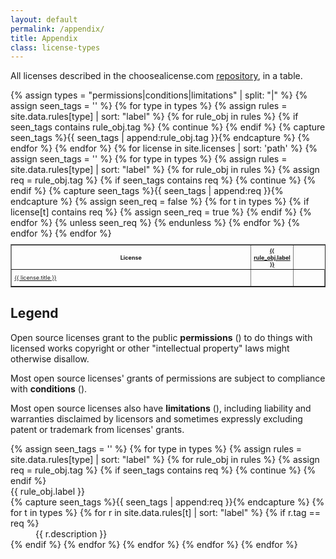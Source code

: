 ```yaml
---
layout: default
permalink: /appendix/
title: Appendix
class: license-types
---
```


All licenses described in the choosealicense.com [repository](https://github.com/github/choosealicense.com), in a table.

<table border style="font-size: xx-small">
{% assign types = "permissions|conditions|limitations" | split: "|" %}
<tr>
  <th>License</th>
  {% assign seen_tags = '' %}
  {% for type in types %}
    {% assign rules = site.data.rules[type] | sort: "label" %}
    {% for rule_obj in rules %}
      {% if seen_tags contains rule_obj.tag %}
        {% continue %}
      {% endif %}
      {% capture seen_tags %}{{ seen_tags | append:rule_obj.tag }}{% endcapture %}
      <th style="text-align: center; width:7%"><a href="#{{ rule_obj.tag }}">{{ rule_obj.label }}</a></th>
    {% endfor %}
  {% endfor %}
</tr>
{% for license in site.licenses | sort: 'path' %}
  <tr style="height: 3em"><td><a href="{{ license.id }}">{{ license.title }}</a></td>
  {% assign seen_tags = '' %}
  {% for type in types %}
    {% assign rules = site.data.rules[type] | sort: "label" %}
    {% for rule_obj in rules %}
      {% assign req = rule_obj.tag %}
      {% if seen_tags contains req %}
        {% continue %}
      {% endif %}
      {% capture seen_tags %}{{ seen_tags | append:req }}{% endcapture %}
      {% assign seen_req = false %}
      {% for t in types %}
        {% if license[t] contains req %}
          <td class="license-{{ t }}" style="text-align:center">
            <span class="{{ req }}">
              <span class="license-sprite {{ req }}"></span>
            </span>
          </td>
          {% assign seen_req = true %}
        {% endif %}
      {% endfor %}
      {% unless seen_req %}
        <td></td>
      {% endunless %}
    {% endfor %}
  {% endfor %}
  </tr>
{% endfor %}
</table>

## Legend

<p>Open source licenses grant to the public <b>permissions</b> (<span class="license-permissions"><span class="license-sprite"></span></span>) to do things with licensed works copyright or other "intellectual property" laws might otherwise disallow.</p>

<p>Most open source licenses' grants of permissions are subject to compliance with <b>conditions</b> (<span class="license-conditions"><span class="license-sprite"></span></span>).</p>

<p>Most open source licenses also have <b>limitations</b> (<span class="license-limitations"><span class="license-sprite"></span></span>), including liability and warranties disclaimed by licensors and sometimes expressly excluding patent or trademark from licenses' grants.</p>

<dl>
{% assign seen_tags = '' %}
{% for type in types %}
  {% assign rules = site.data.rules[type] | sort: "label" %}
  {% for rule_obj in rules %}
    {% assign req = rule_obj.tag %}
    {% if seen_tags contains req %}
      {% continue %}
    {% endif %}
    <dt id="{{ req }}">{{ rule_obj.label }}</dt>
    {% capture seen_tags %}{{ seen_tags | append:req }}{% endcapture %}
    {% for t in types %}
      {% for r in site.data.rules[t] | sort: "label" %}
        {% if r.tag == req %}
          <dd class="license-{{t}}"><span class="license-sprite"></span> {{ r.description }}</dd>
        {% endif %}
      {% endfor %}
    {% endfor %}
  {% endfor %}
{% endfor %}
</dl>
